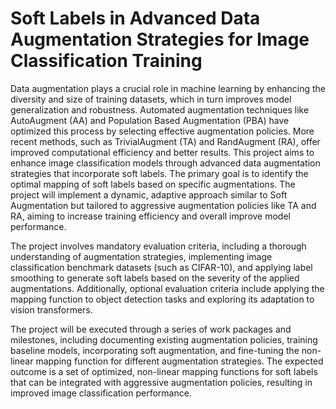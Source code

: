 # Soft Labels in Advanced Data Augmentation Strategies for Image Classification Training

Data augmentation plays a crucial role in machine learning by enhancing the diversity and size of training datasets, which in turn improves model generalization and robustness. Automated augmentation techniques like AutoAugment (AA) and Population Based Augmentation (PBA) have optimized this process by selecting effective augmentation policies. More recent methods, such as TrivialAugment (TA) and RandAugment (RA), offer improved computational efficiency and better results. This project aims to enhance image classification models through advanced data augmentation strategies that incorporate soft labels. The primary goal is to identify the optimal mapping of soft labels based on specific augmentations. The project will implement a dynamic, adaptive approach similar to Soft Augmentation but tailored to aggressive augmentation policies like TA and RA, aiming to increase training efficiency and overall improve model performance.

The project involves mandatory evaluation criteria, including a thorough understanding of augmentation strategies, implementing image classification benchmark datasets (such as CIFAR-10), and applying label smoothing to generate soft labels based on the severity of the applied augmentations. Additionally, optional evaluation criteria include applying the mapping function to object detection tasks and exploring its adaptation to vision transformers.

The project will be executed through a series of work packages and milestones, including documenting existing augmentation policies, training baseline models, incorporating soft augmentation, and fine-tuning the non-linear mapping function for different augmentation strategies. The expected outcome is a set of optimized, non-linear mapping functions for soft labels that can be integrated with aggressive augmentation policies, resulting in improved image classification performance.
